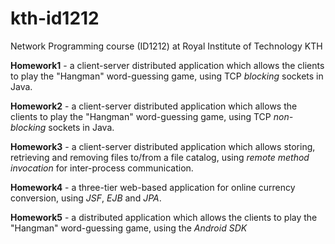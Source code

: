 # kth-id1212
Network Programming course (ID1212) at Royal Institute of Technology KTH

<b>Homework1</b> - a client-server distributed application which allows the clients to play the "Hangman" word-guessing game, using TCP <i>blocking</i> sockets in Java.
  
<b>Homework2</b> - a client-server distributed application which allows the clients to play the "Hangman" word-guessing game, using TCP <i>non-blocking</i> sockets in Java.

<b>Homework3</b> - a client-server distributed application which allows storing, retrieving and removing files to/from a file catalog, using <i>remote method invocation</i> for inter-process communication.

<b>Homework4</b> - a three-tier web-based application for online currency conversion, using <i>JSF</i>, <i>EJB</i> and <i>JPA</i>.

<b>Homework5</b> - a distributed application which allows the clients to play the "Hangman" word-guessing game, using the <i>Android SDK</i>
